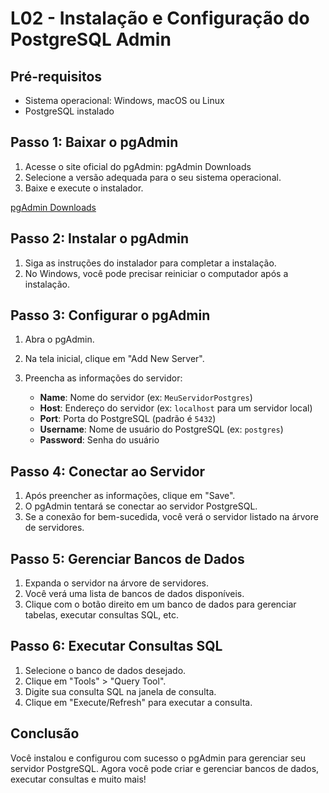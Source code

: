 # L02 - Instalação e Configuração do PostgreSQL Admin

## Pré-requisitos
- Sistema operacional: Windows, macOS ou Linux
- PostgreSQL instalado

## Passo 1: Baixar o pgAdmin
1. Acesse o site oficial do pgAdmin: pgAdmin Downloads
2. Selecione a versão adequada para o seu sistema operacional.
3. Baixe e execute o instalador.

[pgAdmin Downloads](https://www.pgadmin.org/download/)

## Passo 2: Instalar o pgAdmin
1. Siga as instruções do instalador para completar a instalação.
2. No Windows, você pode precisar reiniciar o computador após a instalação.


## Passo 3: Configurar o pgAdmin
1. Abra o pgAdmin.
2. Na tela inicial, clique em "Add New Server".


3. Preencha as informações do servidor:
   - **Name**: Nome do servidor (ex: `MeuServidorPostgres`)
   - **Host**: Endereço do servidor (ex: `localhost` para um servidor local)
   - **Port**: Porta do PostgreSQL (padrão é `5432`)
   - **Username**: Nome de usuário do PostgreSQL (ex: `postgres`)
   - **Password**: Senha do usuário

## Passo 4: Conectar ao Servidor
1. Após preencher as informações, clique em "Save".
2. O pgAdmin tentará se conectar ao servidor PostgreSQL.
3. Se a conexão for bem-sucedida, você verá o servidor listado na árvore de servidores.


## Passo 5: Gerenciar Bancos de Dados
1. Expanda o servidor na árvore de servidores.
2. Você verá uma lista de bancos de dados disponíveis.
3. Clique com o botão direito em um banco de dados para gerenciar tabelas, executar consultas SQL, etc.



## Passo 6: Executar Consultas SQL
1. Selecione o banco de dados desejado.
2. Clique em "Tools" > "Query Tool".
3. Digite sua consulta SQL na janela de consulta.
4. Clique em "Execute/Refresh" para executar a consulta.


## Conclusão
Você instalou e configurou com sucesso o pgAdmin para gerenciar seu servidor PostgreSQL. Agora você pode criar e gerenciar bancos de dados, executar consultas e muito mais!

